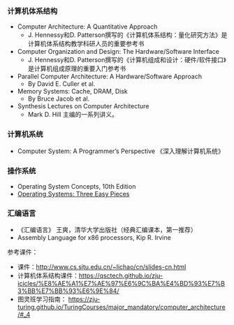 ### 计算机体系结构
+ Computer Architecture: A Quantitative Approach
    -  J. Hennessy和D. Patterson撰写的《计算机体系结构：量化研究方法》是计算机体系结构教学科研人员的重要参考书
+ Computer Organization and Design: The Hardware/Software Interface
    - J. Hennessy和D. Patterson撰写的《计算机组成和设计：硬件/软件接口》是计算机组成原理的重要入门参考书
+ Parallel Computer Architecture: A Hardware/Software Approach
    - By David E. Culler et al.
+ Memory Systems: Cache, DRAM, Disk
    - By Bruce Jacob et al.
+ Synthesis Lectures on Computer Architecture
    - Mark D. Hill 主编的一系列讲义。

### 计算机系统
+ Computer System: A Programmer’s Perspective 《深入理解计算机系统》

### 操作系统
+ Operating System Concepts, 10th Edition
+ [Operating Systems: Three Easy Pieces](https://pages.cs.wisc.edu/~remzi/OSTEP/)

### 汇编语言
+ 《汇编语言》 王爽，清华大学出版社（经典汇编课本，第一推荐）
+ Assembly Language for x86 processors, Kip R. Irvine

参考课件：
+ 课件：http://www.cs.sjtu.edu.cn/~lichao/cn/slides-cn.html
+ 计算机体系结构课件：https://qsctech.github.io/zju-icicles/%E8%AE%A1%E7%AE%97%E6%9C%BA%E4%BD%93%E7%B3%BB%E7%BB%93%E6%9E%84/
+ 图灵班学习指南： https://zju-turing.github.io/TuringCourses/major_mandatory/computer_architecture/#_4
